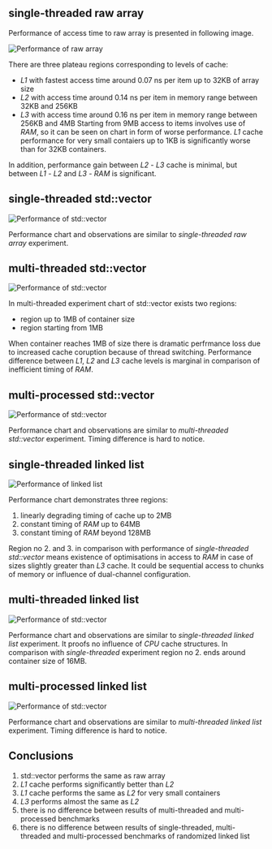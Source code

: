 ## <a name="top"></a>single-threaded raw array

Performance of access time to raw array is presented in following image.

![Performance of raw array](clang/plot_array_st.png "Performance of raw array")

There are three plateau regions corresponding to levels of cache:
- *L1* with fastest access time around 0.07 ns per item up to 32KB of array size
- *L2* with access time around 0.14 ns per item in memory range between 32KB and 256KB
- *L3* with access time around 0.16 ns per item in memory range between 256KB and 4MB
Starting from 9MB access to items involves use of *RAM*, so it can be seen on chart in form of worse performance. *L1* cache performance for very small contaiers up to 1KB is significantly worse than for 32KB containers.

In addition, performance gain between *L2* - *L3* cache is minimal, but between *L1* - *L2* and *L3* - *RAM* is significant.



## single-threaded std::vector

![Performance of std::vector](clang/plot_vector_st.png "Performance of std::vector")

Performance chart and observations are similar to *single-threaded raw array* experiment.



## multi-threaded std::vector

![Performance of std::vector](clang/plot_vector_mt.png "Performance of std::vector")

In multi-threaded experiment chart of std::vector exists two regions:
- region up to 1MB of container size
- region starting from 1MB

When container reaches 1MB of size there is dramatic perfrmance loss due to increased cache coruption because of thread switching. Performance difference between *L1*, *L2* and *L3* cache levels is marginal in comparison of inefficient timing of *RAM*. 



## multi-processed std::vector

![Performance of std::vector](clang/plot_vector_mp.png "Performance of std::vector")

Performance chart and observations are similar to *multi-threaded std::vector* experiment. Timing difference is hard to notice.



## single-threaded linked list

![Performance of linked list](clang/plot_cllist_st.png "Performance of linked list")

Performance chart demonstrates three regions:
1. linearly degrading timing of cache up to 2MB
2. constant timing of *RAM* up to 64MB
3. constant timing of *RAM* beyond 128MB

Region no 2. and 3. in comparison with performance of *single-threaded std::vector* means existence of optimisations in access to *RAM* in case of sizes slightly greater than *L3* cache. It could be sequential access to chunks of memory or influence of dual-channel configuration.



## multi-threaded linked list

![Performance of std::vector](clang/plot_cllist_mt.png "Performance of linked list")

Performance chart and observations are similar to *single-threaded linked list* experiment. It proofs no influence of *CPU* cache structures. In comparison with *single-threaded* experiment region no 2. ends around container size of 16MB. 



## multi-processed linked list

![Performance of std::vector](clang/plot_cllist_mp.png "Performance of linked list")

Performance chart and observations are similar to *multi-threaded linked list* experiment. Timing difference is hard to notice.



## Conclusions

1. std::vector performs the same as raw array
2. *L1* cache performs significantly better than *L2*
3. *L1* cache performs the same as *L2* for very small containers
4. *L3* performs almost the same as *L2*
5. there is no difference between results of multi-threaded and multi-processed benchmarks
6. there is no difference between results of single-threaded, multi-threaded and multi-processed benchmarks of randomized linked list

